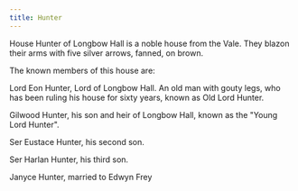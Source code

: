 ```yaml
---
title: Hunter
---
```


House Hunter of Longbow Hall is a noble house from the Vale. They blazon their arms with five silver arrows, fanned, on brown.

The known members of this house are:

Lord Eon Hunter, Lord of Longbow Hall. An old man with gouty legs, who has been ruling his house for sixty years, known as Old Lord Hunter.

Gilwood Hunter, his son and heir of Longbow Hall, known as the "Young Lord Hunter".

Ser Eustace Hunter, his second son.

Ser Harlan Hunter, his third son.

Janyce Hunter, married to Edwyn Frey


